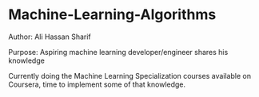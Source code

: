 # Machine-Learning-Algorithms
Author: Ali Hassan Sharif

Purpose: Aspiring machine learning developer/engineer shares his knowledge

Currently doing the Machine Learning Specialization courses available on Coursera, time to implement some of that knowledge.

